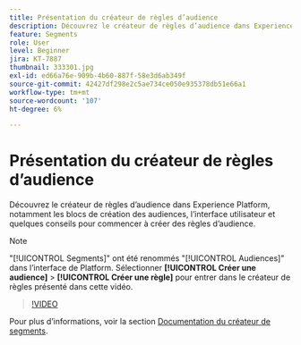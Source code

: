```yaml
---
title: Présentation du créateur de règles d’audience
description: Découvrez le créateur de règles d’audience dans Experience Platform, notamment les blocs de création des audiences, l’interface utilisateur et quelques conseils pour commencer à créer des règles d’audience.
feature: Segments
role: User
level: Beginner
jira: KT-7887
thumbnail: 333301.jpg
exl-id: ed66a76e-909b-4b60-887f-58e3d6ab349f
source-git-commit: 42427df298e2c5ae734ce050e935378db51e66a1
workflow-type: tm+mt
source-wordcount: '107'
ht-degree: 6%

---
```


# Présentation du créateur de règles d’audience

Découvrez le créateur de règles d’audience dans Experience Platform, notamment les blocs de création des audiences, l’interface utilisateur et quelques conseils pour commencer à créer des règles d’audience.

>[!NOTE]
>
> &quot;[!UICONTROL Segments]&quot; ont été renommés &quot;[!UICONTROL Audiences]&quot; dans l’interface de Platform. Sélectionner **[!UICONTROL Créer une audience]** > **[!UICONTROL Créer une règle]** pour entrer dans le créateur de règles présenté dans cette vidéo.


>[!VIDEO](https://video.tv.adobe.com/v/333301/?quality=12&learn=on)

Pour plus d’informations, voir la section [Documentation du créateur de segments](https://experienceleague.adobe.com/docs/experience-platform/segmentation/ui/segment-builder.html?lang=fr).
